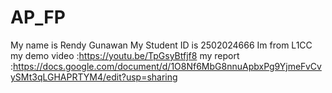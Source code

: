 # AP_FP
My name is Rendy Gunawan
My Student ID is 2502024666
Im from L1CC
my demo video :https://youtu.be/TpGsyBtfjf8
my report :https://docs.google.com/document/d/1O8Nf6MbG8nnuApbxPg9YjmeFvCvySMt3qLGHAPRTYM4/edit?usp=sharing
